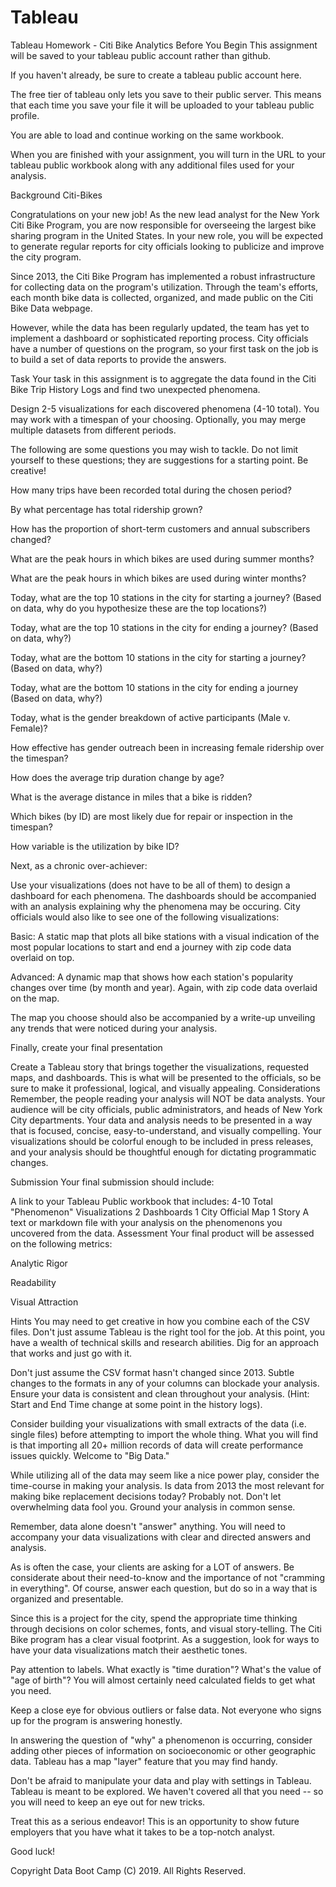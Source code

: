 # Tableau

Tableau Homework - Citi Bike Analytics
Before You Begin
This assignment will be saved to your tableau public account rather than github.

If you haven't already, be sure to create a tableau public account here.

The free tier of tableau only lets you save to their public server. This means that each time you save your file it will be uploaded to your tableau public profile.

You are able to load and continue working on the same workbook.

When you are finished with your assignment, you will turn in the URL to your tableau public workbook along with any additional files used for your analysis.

Background
Citi-Bikes

Congratulations on your new job! As the new lead analyst for the New York Citi Bike Program, you are now responsible for overseeing the largest bike sharing program in the United States. In your new role, you will be expected to generate regular reports for city officials looking to publicize and improve the city program.

Since 2013, the Citi Bike Program has implemented a robust infrastructure for collecting data on the program's utilization. Through the team's efforts, each month bike data is collected, organized, and made public on the Citi Bike Data webpage.

However, while the data has been regularly updated, the team has yet to implement a dashboard or sophisticated reporting process. City officials have a number of questions on the program, so your first task on the job is to build a set of data reports to provide the answers.

Task
Your task in this assignment is to aggregate the data found in the Citi Bike Trip History Logs and find two unexpected phenomena.

Design 2-5 visualizations for each discovered phenomena (4-10 total). You may work with a timespan of your choosing. Optionally, you may merge multiple datasets from different periods.

The following are some questions you may wish to tackle. Do not limit yourself to these questions; they are suggestions for a starting point. Be creative!

How many trips have been recorded total during the chosen period?

By what percentage has total ridership grown?

How has the proportion of short-term customers and annual subscribers changed?

What are the peak hours in which bikes are used during summer months?

What are the peak hours in which bikes are used during winter months?

Today, what are the top 10 stations in the city for starting a journey? (Based on data, why do you hypothesize these are the top locations?)

Today, what are the top 10 stations in the city for ending a journey? (Based on data, why?)

Today, what are the bottom 10 stations in the city for starting a journey? (Based on data, why?)

Today, what are the bottom 10 stations in the city for ending a journey (Based on data, why?)

Today, what is the gender breakdown of active participants (Male v. Female)?

How effective has gender outreach been in increasing female ridership over the timespan?

How does the average trip duration change by age?

What is the average distance in miles that a bike is ridden?

Which bikes (by ID) are most likely due for repair or inspection in the timespan?

How variable is the utilization by bike ID?

Next, as a chronic over-achiever:

Use your visualizations (does not have to be all of them) to design a dashboard for each phenomena.
The dashboards should be accompanied with an analysis explaining why the phenomena may be occuring.
City officials would also like to see one of the following visualizations:

Basic: A static map that plots all bike stations with a visual indication of the most popular locations to start and end a journey with zip code data overlaid on top.

Advanced: A dynamic map that shows how each station's popularity changes over time (by month and year). Again, with zip code data overlaid on the map.

The map you choose should also be accompanied by a write-up unveiling any trends that were noticed during your analysis.

Finally, create your final presentation

Create a Tableau story that brings together the visualizations, requested maps, and dashboards.
This is what will be presented to the officials, so be sure to make it professional, logical, and visually appealing.
Considerations
Remember, the people reading your analysis will NOT be data analysts. Your audience will be city officials, public administrators, and heads of New York City departments. Your data and analysis needs to be presented in a way that is focused, concise, easy-to-understand, and visually compelling. Your visualizations should be colorful enough to be included in press releases, and your analysis should be thoughtful enough for dictating programmatic changes.

Submission
Your final submission should include:

A link to your Tableau Public workbook that includes:
4-10 Total "Phenomenon" Visualizations
2 Dashboards
1 City Official Map
1 Story
A text or markdown file with your analysis on the phenomenons you uncovered from the data.
Assessment
Your final product will be assessed on the following metrics:

Analytic Rigor

Readability

Visual Attraction

Hints
You may need to get creative in how you combine each of the CSV files. Don't just assume Tableau is the right tool for the job. At this point, you have a wealth of technical skills and research abilities. Dig for an approach that works and just go with it.

Don't just assume the CSV format hasn't changed since 2013. Subtle changes to the formats in any of your columns can blockade your analysis. Ensure your data is consistent and clean throughout your analysis. (Hint: Start and End Time change at some point in the history logs).

Consider building your visualizations with small extracts of the data (i.e. single files) before attempting to import the whole thing. What you will find is that importing all 20+ million records of data will create performance issues quickly. Welcome to "Big Data."

While utilizing all of the data may seem like a nice power play, consider the time-course in making your analysis. Is data from 2013 the most relevant for making bike replacement decisions today? Probably not. Don't let overwhelming data fool you. Ground your analysis in common sense.

Remember, data alone doesn't "answer" anything. You will need to accompany your data visualizations with clear and directed answers and analysis.

As is often the case, your clients are asking for a LOT of answers. Be considerate about their need-to-know and the importance of not "cramming in everything". Of course, answer each question, but do so in a way that is organized and presentable.

Since this is a project for the city, spend the appropriate time thinking through decisions on color schemes, fonts, and visual story-telling. The Citi Bike program has a clear visual footprint. As a suggestion, look for ways to have your data visualizations match their aesthetic tones.

Pay attention to labels. What exactly is "time duration"? What's the value of "age of birth"? You will almost certainly need calculated fields to get what you need.

Keep a close eye for obvious outliers or false data. Not everyone who signs up for the program is answering honestly.

In answering the question of "why" a phenomenon is occurring, consider adding other pieces of information on socioeconomic or other geographic data. Tableau has a map "layer" feature that you may find handy.

Don't be afraid to manipulate your data and play with settings in Tableau. Tableau is meant to be explored. We haven't covered all that you need -- so you will need to keep an eye out for new tricks.

Treat this as a serious endeavor! This is an opportunity to show future employers that you have what it takes to be a top-notch analyst.

Good luck!

Copyright
Data Boot Camp (C) 2019. All Rights Reserved.
